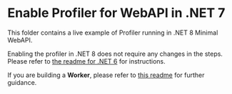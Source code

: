 # Enable Profiler for WebAPI in .NET 7

This folder contains a live example of Profiler running in .NET 8 Minimal WebAPI.

Enabling the profiler in .NET 8 does not require any changes in the steps. Please refer to [the readme for .NET 6](../EnableServiceProfilerForContainerAppNet6/Readme.md) for instructions.

If you are building a **Worker**, please refer to [this readme](../ServiceProfilerInWorkerNet6/) for further guidance.